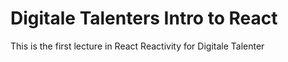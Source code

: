 # Digitale Talenters Intro to React

This is the first lecture in React Reactivity for Digitale Talenter
